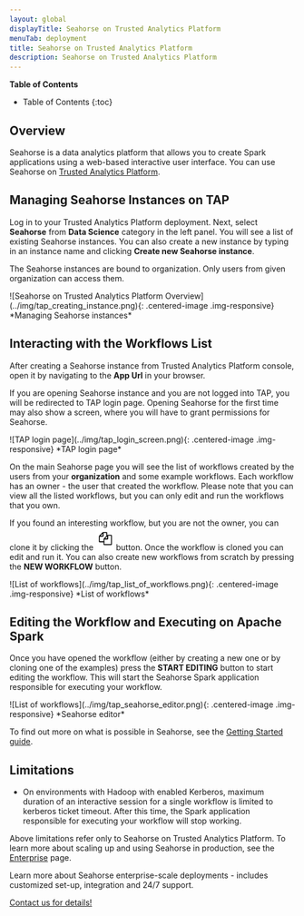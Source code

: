 ```yaml
---
layout: global
displayTitle: Seahorse on Trusted Analytics Platform
menuTab: deployment
title: Seahorse on Trusted Analytics Platform
description: Seahorse on Trusted Analytics Platform
---
```


**Table of Contents**

* Table of Contents
{:toc}

## Overview

Seahorse is a data analytics platform that allows you to create Spark applications using a web-based
interactive user interface. You can use Seahorse on
<a target="_blank" href="http://trustedanalytics.org/">Trusted Analytics Platform</a>.

## Managing Seahorse Instances on TAP

Log in to your Trusted Analytics Platform deployment.
Next, select **Seahorse** from **Data Science** category in the left panel.
You will see a list of existing Seahorse instances.
You can also create a new instance by typing in
an instance name and clicking **Create new Seahorse instance**.

The Seahorse instances are bound to organization.
Only users from given organization can access them.

<div class="centered-container" markdown="1">
  ![Seahorse on Trusted Analytics Platform Overview](../img/tap_creating_instance.png){: .centered-image .img-responsive}
  *Managing Seahorse instances*
</div>


## Interacting with the Workflows List

After creating a Seahorse instance from Trusted Analytics Platform console,
open it by navigating to the **App Url** in your browser.

If you are opening Seahorse instance and you are not logged into TAP,
you will be redirected to TAP login page.
Opening Seahorse for the first time may also show a screen,
where you will have to grant permissions for Seahorse.

<div class="centered-container" markdown="1">
  ![TAP login page](../img/tap_login_screen.png){: .centered-image .img-responsive}
  *TAP login page*
</div>

On the main Seahorse page you will see the list of workflows
created by the users from your **organization** and some example workflows.
Each workflow has an owner - the user that created the workflow.
Please note that you can view all the listed workflows,
but you can only edit and run the workflows that you own.

If you found an interesting workflow, but you are not the owner,
you can clone it by clicking the
![clone button](../img/clone_button.png) button.
Once the workflow is cloned you can edit and run it.
You can also create new workflows from scratch by pressing the
**NEW WORKFLOW** button.

<div class="centered-container" markdown="1">
  ![List of workflows](../img/tap_list_of_workflows.png){: .centered-image .img-responsive}
  *List of workflows*
</div>

## Editing the Workflow and Executing on Apache Spark

Once you have opened the workflow
(either by creating a new one or by cloning one of the examples)
press the **START EDITING** button to start editing the workflow.
This will start the Seahorse Spark application responsible for executing
your workflow.

<div class="centered-container" markdown="1">
  ![List of workflows](../img/tap_seahorse_editor.png){: .centered-image .img-responsive}
  *Seahorse editor*
</div>

To find out more on what is possible in Seahorse,
see the [Getting Started guide](../getting_started.html#use-seahorse).

## Limitations

* On environments with Hadoop with enabled Kerberos, maximum duration of an
interactive session for a single workflow is limited to kerberos ticket timeout.
After this time, the Spark application responsible for executing
your workflow will stop working.

Above limitations refer only to Seahorse on Trusted Analytics Platform.
To learn more about scaling up and using Seahorse in production,
see the [Enterprise](enterprise.html) page.


<div class="contact-block">
	<div class="contact-info">
		<p>Learn more about Seahorse enterprise-scale deployments
		- includes customized set-up, integration and 24/7 support.</p>
	</div>
	<div class="contact-block-container">
		<div class="contact-block-button">
			<a target="_blank" href="http://deepsense.io/about-us/contact/#contact-form-anchor">
			Contact us for details!
			</a>
		</div>
	</div>
</div>

